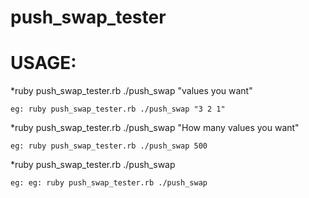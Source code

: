 # push_swap_tester

# USAGE:

*ruby push_swap_tester.rb ./push_swap "values you want"

    eg: ruby push_swap_tester.rb ./push_swap "3 2 1"

*ruby push_swap_tester.rb ./push_swap "How many values you want"
    
    eg: ruby push_swap_tester.rb ./push_swap 500
    
*ruby push_swap_tester.rb ./push_swap
    
    eg: eg: ruby push_swap_tester.rb ./push_swap

